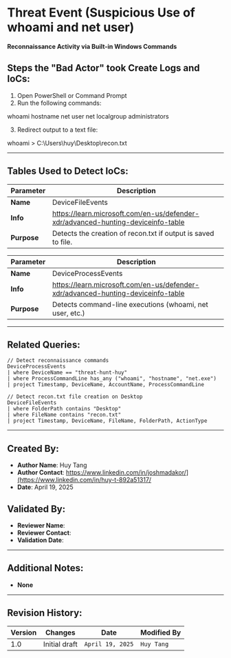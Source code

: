 # Threat Event (Suspicious Use of whoami and net user)
**Reconnaissance Activity via Built-in Windows Commands**

## Steps the "Bad Actor" took Create Logs and IoCs:
1. Open PowerShell or Command Prompt
2. Run the following commands:

whoami
hostname
net user
net localgroup administrators

3. Redirect output to a text file:

whoami > C:\Users\huy\Desktop\recon.txt

---

## Tables Used to Detect IoCs:
| **Parameter**       | **Description**                                                              |
|---------------------|------------------------------------------------------------------------------|
| **Name**| DeviceFileEvents|
| **Info**|https://learn.microsoft.com/en-us/defender-xdr/advanced-hunting-deviceinfo-table|
| **Purpose**| Detects the creation of recon.txt if output is saved to file. |

| **Parameter**       | **Description**                                                              |
|---------------------|------------------------------------------------------------------------------|
| **Name**| DeviceProcessEvents|
| **Info**|https://learn.microsoft.com/en-us/defender-xdr/advanced-hunting-deviceinfo-table|
| **Purpose**| Detects command-line executions (whoami, net user, etc.)|

---

## Related Queries:
```kql
// Detect reconnaissance commands
DeviceProcessEvents
| where DeviceName == "threat-hunt-huy"
| where ProcessCommandLine has_any ("whoami", "hostname", "net.exe")
| project Timestamp, DeviceName, AccountName, ProcessCommandLine

// Detect recon.txt file creation on Desktop
DeviceFileEvents
| where FolderPath contains "Desktop"
| where FileName contains "recon.txt"
| project Timestamp, DeviceName, FileName, FolderPath, ActionType

```

---

## Created By:
- **Author Name**: Huy Tang
- **Author Contact**: https://www.linkedin.com/in/joshmadakor/](https://www.linkedin.com/in/huy-t-892a51317/
- **Date**: April 19, 2025

## Validated By:
- **Reviewer Name**: 
- **Reviewer Contact**: 
- **Validation Date**: 

---

## Additional Notes:
- **None**

---

## Revision History:
| **Version** | **Changes**                   | **Date**         | **Modified By**   |
|-------------|-------------------------------|------------------|-------------------|
| 1.0         | Initial draft                  | `April 19, 2025`  | `Huy Tang`   
